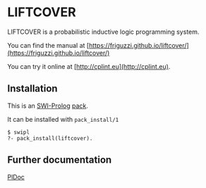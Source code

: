 # LIFTCOVER
LIFTCOVER is a probabilistic inductive logic programming system.

You can find the manual at [https://friguzzi.github.io/liftcover/](https://friguzzi.github.io/liftcover/)

You can try it online at [http://cplint.eu](http://cplint.eu).

Installation
------------
This is an [SWI-Prolog](http://www.swi-prolog.org/) [pack](https://www.swi-prolog.org/pack/list?p=liftcover).

It can be installed with `pack_install/1`

    $ swipl
    ?- pack_install(liftcover).

Further documentation
---------------------

[PlDoc](https://friguzzi.github.io/liftcover/pldoc/liftcover.html) 
